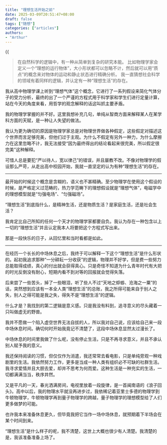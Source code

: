 ```yaml
---
title: "理想生活开始之前"
date: 2025-03-09T20:51:47+08:00
draft: false
tags: ["随想"]
categories: ["articles"]
authors:
- "Arthur"
---
```


{{<audio src="audios/canon_in_major_d.mp3" caption="《D大调·Canon》" autoplay="autoplay">}}

> 在自然科学的逻辑中，有一种从简单到复杂的研究本能。
> 比如物理学家会定义一个“理想的运行物体”，大小形状都可以忽略不计，然后就可以用“质点”的概念来对物体的运动和静止状态进行精确分析。
> 我一直猜想社会科学的领域有着同样的逻辑，并认定有一种“理想生活”的存在。

我从高中物理学课上听到“理想气体”这个概念，它进行了一系列假设来简化气体分子的受力分析，最终的出了一个严谨的方程式用于科学家和学生们进行定量计算，站在今天的角度来看，用哲学的观念解释的话这叫抓主要矛盾。

我的物理学掌握的并不好。这里我想补充几句，单纯从智商方面来解释某人在某学科方面的天赋，是一种让人失望的做法。

我认为更为确切的原因是物理学家总是对物理世界做各种假定，这些假定对描述这个世界而言足够完美，但他们过于主观。为什么不假定有另外一种力，为什么摩擦力在这里忽略不计，我无法接受“因为最终得出的结论看起来很完美，所以假定很完美”这种解释。

可惜人总是要犯“严以待人，宽以律己”的错误，并且屡教不改。不像对物理学的假设那么严苛，从走出高中校园开始，我就一直坚定的认为有种“理想生活”的存在。

---


最开始的时候这个概念是含糊的，语义也不甚精确。至少物理学在使用这个假设的时候，是严格定义过范畴的，热力学范畴下的理想假设就是“理想气体”，电磁学中的理想模型就是“匀强电场”、“匀强磁场”。

“理想生活”到底指什么，是精神生活，还是物质生活？是家庭生活，还是社会生活？

我肯定比自己所知的任何一个天才的物理学家都要自负。我认为存在一种包含以上一切的“理想生活”并且认定我本人将要把这个方程式写出来。

那是一段快乐的日子，从回忆里和当时看都是如此。

---

在经历一个长长的中场休息之后，我终于可以解释一下这个“理想生活”是什么形状的。起初我追求那种“一分耕耘一分收获”的逻辑，物理并不好学，但是费一些努力总能取得成绩，真心的付出就会获得真心。只是奇怪不知道为什么青年时代有大把的时光反倒没有耐心，短期内看不到对等的回报就会觉得失落。

后来尝了一些苦头，掉了一些眼泪，听了些人不过“天地之蜉蝣、沧海之一粟”的话，突然想到应该有一本全人类“理想生活”的总账，我之所得可能来自于别人之失，别人之得可能是我之失，得失不是“理想生活”的逻辑。

什么才是？我找到的第二逻辑是意义感。只是我没有料到，追寻意义的尽头藏着一只叫做虚无的野兽。

我并不愿做一个陷入虚空世界无法自拔的人，所以我对自己说，应该给自己来一段中场休息时间。确切何时开始我竟记不清楚了，这段中场休息显然太过漫长了。

中场休息的时间里我做了什么呢，没有停止生活，只是不再寻求意义，并且不承认别人赋予我的意义。

我还保持阅读的习惯，但仅仅作为消遣，我还常常去看电影，只是单纯旁观一种戏剧里的生活。我依然努力工作，更多是当成一种人类有组织必不可缺的社群生活。我寻求爱情并且大胆去爱，却并不思考为何而爱。这种生活是一种充实的生活，一切都满满当当，秩序井然。

又是平凡的一天，春光洒满房间，电视里放着一段旋律，是一首闽南语的《浪子回头》。高中以后，我的物理水平就没再进步过，我依稀记着亚里士多德的物理学到牛顿物理学，牛顿物理学再到量子物理学的跨越，量子物理学的理想模型给了人们更多做梦的可能。

也许我本来准备休息更久，但毕竟我把它当作一场中场休息，就预期着下半场会在某个时间到来。

“理想生活”是什么样子的呢，我不清楚，这世上大概也很少有人清楚。我清楚的是，我该准备准备上场了。